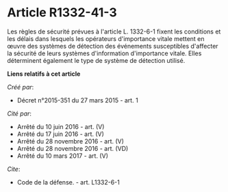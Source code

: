 # Article R1332-41-3

Les règles de sécurité prévues à l'article L. 1332-6-1 fixent les conditions et les délais dans lesquels les opérateurs
d'importance vitale mettent en œuvre des systèmes de détection des événements susceptibles d'affecter la sécurité de leurs
systèmes d'information d'importance vitale. Elles déterminent également le type de système de détection utilisé.

**Liens relatifs à cet article**

_Créé par_:

  - Décret n°2015-351 du 27 mars 2015 - art. 1

_Cité par_:

  - Arrêté du 10 juin 2016 - art. (V)
  - Arrêté du 17 juin 2016 - art. (V)
  - Arrêté du 28 novembre 2016 - art. (V)
  - Arrêté du 28 novembre 2016 - art. (VD)
  - Arrêté du 10 mars 2017 - art. (V)

_Cite_:

  - Code de la défense. - art. L1332-6-1
